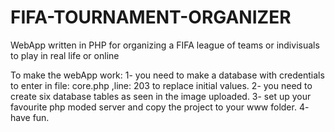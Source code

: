 # FIFA-TOURNAMENT-ORGANIZER
WebApp written in PHP for organizing a FIFA league of teams or indivisuals to play in real life or online

To make the webApp work:
1- you need to make a database with credentials to enter in file: core.php ,line: 203 to replace initial values.
2- you need to create six database tables as seen in the image uploaded.
3- set up your favourite php moded server and copy the project to your www folder.
4- have fun.
